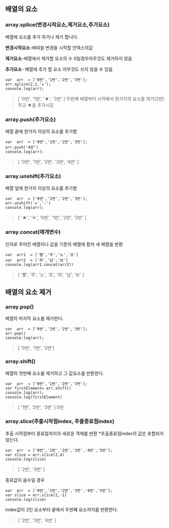 
## 배열의 요소 

### array.splice(변경시작요소,제거요소,추가요소)

배열에 요소를 추가 하거나 제거 합니다.

**변경시작요소**-배여읠 변경을 시작할 인덱스의값

**제거요소**-배열에서 제거할 요소의 수 0일경우아무것도 제거하지 않음

**추가요소**- 배열에 추가 할 요소 아무것도 쓰지 않을 수 있음

    var  arr  = ['0번','1번','2번','3번'];
    arr.splice(2,1,'★');
    console.log(arr);

> [ '0번', '1번', '★', '3번' ]
> 두번째 배열부터 시작해서 한가지의 요소를 제거(2번)하고 ★을 추가시김



### array.push(추가요소)
배열 끝에 한가지 이상의 요소를 추가함

    var  arr  = ['0번','1번','2번','3번'];
    arr.push('4번')
    console.log(arr);

> [ '0번', '1번', '2번', '3번', '4번' ]


### array.unshift(추가요소)
배열 앞에 한가지 이상의 요소를 추가함

    var  arr  = ['0번','1번','2번','3번'];
    arr.unshift('★','☆')
    console.log(arr);

>[ '★', '☆', '0번', '1번', '2번', '3번' ]


### array.concat(매개변수)
인자로 주어진 배열이나 값을 기존의 배열에 합처 새 배열을 반환

    var  arr1  = ['빨','주','노','초']
    var  arr2  = ['파','남','보']
    console.log(arr1.concat(arr2))

>[ '빨', '주', '노', '초', '파', '남', '보' ]

## 배열의 요소 제거

### array.pop()
배열의 마지막 요소를 제거한다.

    var  arr  = ['0번','1번','2번','3번'];
    arr.pop()
    console.log(arr);

> [ '0번', '1번', '2번']

### array.shift()
배열의 첫번째 요소를 제거하고 그 값요소를 반환한다.

    var  arr  = ['0번','1번','2번','3번'];
    var firstElement= arr.shift()
    console.log(arr);
    console.log(firstElement)

>[ '1번', '2번', '3번' ]
0번

### array.slice(추출시작점index, 추출종료점index)
추출 시작점부터 종료점까지의 새로운 객체를 반환
*추출종료점index의 값은 포함되지 않는다.

    var  arr  = ['0번','1번','2번','3번','4번','5번'];
    var slice = arr.slice(2,4)
    console.log(slice)
    
    
>[ '2번', '3번' ]

종료값이 음수일 경우 

	var  arr  = ['0번','1번','2번','3번','4번','5번'];
    var slice = arr.slice(2,-1)
    console.log(slice)
    
  index값이 2인 요소부터 끝에서 두번쨰 요소까지를 반환한다.
>[ '2번', '3번', '4번' ]

